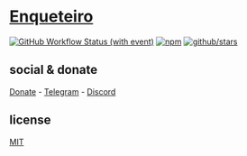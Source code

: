 # [Enqueteiro]()

[![GitHub Workflow Status (with event)](https://img.shields.io/github/actions/workflow/status/brtmvdl/enqueteiro/npm-publish.yml?label=GitHub%20Actions&link=https%3A%2F%2Fgithub.com%2Fbrtmvdl%2Fenqueteiro%2Factions%2Fworkflows%2Fnpm-publish.yml)](https://github.com/brtmvdl/enqueteiro/actions/workflows/npm-publish.yml) [![npm](https://img.shields.io/npm/dw/%40brtmvdl/enqueteiro?label=NPM%20Weekly%20Downloads)](https://www.npmjs.com/package/@brtmvdl/enqueteiro) [![github/stars](https://img.shields.io/github/stars/brtmvdl/enqueteiro?style=social)](https://img.shields.io/github/stars/brtmvdl/enqueteiro?style=social) 

## social & donate

[Donate](https://link.mercadopago.com.br/brtmvdl) - [Telegram](https://t.me/+KRmg5MlqgMk0MTg5) - [Discord](https://discord.gg/2zWpWBgmPj)

## license

[MIT](./LICENSE)
